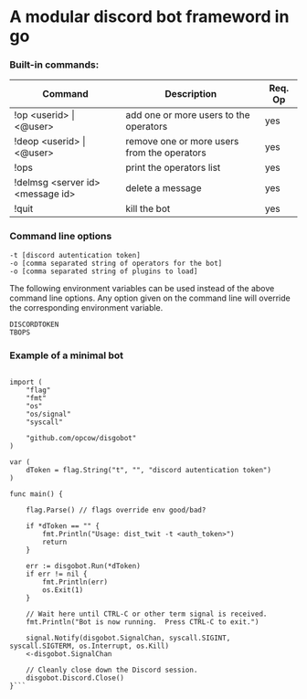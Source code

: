 # A modular discord  bot frameword in go

### Built-in commands:
| Command  | Description  | Req. Op  |
|---|---|---|
| !op \<userid\> \| \<@user\> | add one or more users to the operators  | yes  |
| !deop \<userid\> \| \<@user\> | remove one or more users from the operators  | yes  |
| !ops | print the operators list | yes  |
| !delmsg \<server id\> \<message id\> | delete a message  | yes  |
| !quit  | kill the bot  | yes  |

### Command line options
    -t [discord autentication token]
	-o [comma separated string of operators for the bot]
	-o [comma separated string of plugins to load]

The following environment variables can be used instead of the above command line options. Any option given on the command line will override the corresponding environment variable. 

    DISCORDTOKEN
    TBOPS

### Example of a minimal bot
```package main

import (
	"flag"
	"fmt"
	"os"
	"os/signal"
	"syscall"

	"github.com/opcow/disgobot"
)

var (
	dToken = flag.String("t", "", "discord autentication token")
)

func main() {

	flag.Parse() // flags override env good/bad?

	if *dToken == "" {
		fmt.Println("Usage: dist_twit -t <auth_token>")
		return
	}

	err := disgobot.Run(*dToken)
	if err != nil {
		fmt.Println(err)
		os.Exit(1)
	}

	// Wait here until CTRL-C or other term signal is received.
	fmt.Println("Bot is now running.  Press CTRL-C to exit.")

	signal.Notify(disgobot.SignalChan, syscall.SIGINT, syscall.SIGTERM, os.Interrupt, os.Kill)
	<-disgobot.SignalChan

	// Cleanly close down the Discord session.
	disgobot.Discord.Close()
}```


